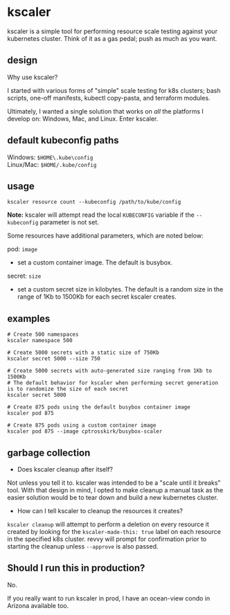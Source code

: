 # kscaler

kscaler is a simple tool for performing resource scale testing against your kubernetes cluster. 
Think of it as a gas pedal; push as much as you want.

## design

Why use kscaler?

I started with various forms of "simple" scale testing for k8s clusters; bash scripts, one-off manifests, kubectl copy-pasta, and terraform modules.

Ultimately, I wanted a single solution that works on *all* the platforms I develop on: Windows, Mac, and Linux. Enter kscaler.

## default kubeconfig paths

Windows: `$HOME\.kube\config`  
Linux/Mac: `$HOME/.kube/config`

## usage

`kscaler resource count --kubeconfig /path/to/kube/config`

**Note:** kscaler will attempt read the local `KUBECONFIG` variable if the `--kubeconfig` parameter is not set.

Some resources have additional parameters, which are noted below:

pod: `image`

- set a custom container image. The default is busybox. 

secret: `size`

- set a custom secret size in kilobytes. The default is a random size in the range of 1Kb to 1500Kb for each secret kscaler creates.

## examples

```console
# Create 500 namespaces
kscaler namespace 500

# Create 5000 secrets with a static size of 750Kb
kscaler secret 5000 --size 750 

# Create 5000 secrets with auto-generated size ranging from 1Kb to 1500Kb
# The default behavior for kscaler when performing secret generation is to randomize the size of each secret
kscaler secret 5000

# Create 875 pods using the default busybox container image
kscaler pod 875

# Create 875 pods using a custom container image
kscaler pod 875 --image cptrosskirk/busybox-scaler
```

## garbage collection

- Does kscaler cleanup after itself?

Not unless you tell it to. kscaler was intended to be a "scale until it breaks" tool. With that design in mind, I opted to make cleanup a manual task as the easier solution would be to tear down and build a new kubernetes cluster.

- How can I tell kscaler to cleanup the resources it creates?

`kscaler cleanup` will attempt to perform a deletion on every resource it created by looking for the `kscaler-made-this: true` label on each resource in the specified k8s cluster. revvy will prompt for confirmation prior to starting the cleanup unless `--approve` is also passed.

## Should I run this in production?

No. 

If you really want to run kscaler in prod, I have an ocean-view condo in Arizona available too.
